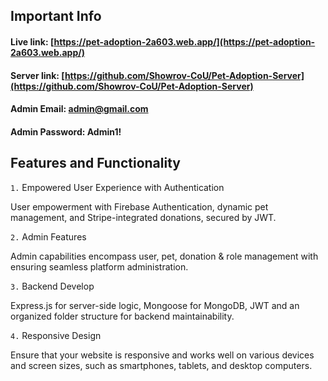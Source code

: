 ## Important Info

#### Live link: [https://pet-adoption-2a603.web.app/](https://pet-adoption-2a603.web.app/)

#### Server link: [https://github.com/Showrov-CoU/Pet-Adoption-Server](https://github.com/Showrov-CoU/Pet-Adoption-Server)

#### Admin Email: **admin@gmail.com**

#### Admin Password: **Admin1!**

## Features and Functionality

`1.` Empowered User Experience with Authentication

User empowerment with Firebase Authentication, dynamic pet management, and Stripe-integrated
donations, secured by JWT.

`2.` Admin Features

Admin capabilities encompass user, pet, donation & role management with ensuring seamless platform
administration.

`3.` Backend Develop

Express.js for server-side logic, Mongoose for MongoDB, JWT and an organized folder structure for
backend maintainability.

`4.` Responsive Design

Ensure that your website is responsive and works well on various devices and screen sizes, such as smartphones, tablets, and desktop computers.
